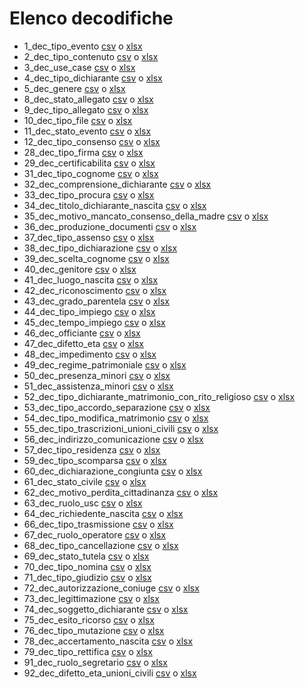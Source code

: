 # Elenco decodifiche

* 1_dec_tipo_evento [csv](1_dec_tipo_evento.csv) o [xlsx](1_dec_tipo_evento.xslx)
* 2_dec_tipo_contenuto [csv](2_dec_tipo_contenuto.csv) o [xlsx](2_dec_tipo_contenuto.xslx)
* 3_dec_use_case [csv](3_dec_use_case.csv) o [xlsx](3_dec_use_case.xslx)
* 4_dec_tipo_dichiarante [csv](4_dec_tipo_dichiarante.csv) o [xlsx](4_dec_tipo_dichiarante.xslx)
* 5_dec_genere [csv](5_dec_genere.csv) o [xlsx](5_dec_genere.xslx)
* 8_dec_stato_allegato [csv](8_dec_stato_allegato.csv) o [xlsx](8_dec_stato_allegato.xslx)
* 9_dec_tipo_allegato [csv](9_dec_tipo_allegato.csv) o [xlsx](9_dec_tipo_allegato.xslx)
* 10_dec_tipo_file [csv](10_dec_tipo_file.csv) o [xlsx](10_dec_tipo_file.xslx)
* 11_dec_stato_evento [csv](11_dec_stato_evento.csv) o [xlsx](11_dec_stato_evento.xslx)
* 12_dec_tipo_consenso [csv](12_dec_tipo_consenso.csv) o [xlsx](12_dec_tipo_consenso.xslx)
* 28_dec_tipo_firma [csv](28_dec_tipo_firma.csv) o [xlsx](28_dec_tipo_firma.xslx)
* 29_dec_certificabilita [csv](29_dec_certificabilita.csv) o [xlsx](29_dec_certificabilita.xslx)
* 31_dec_tipo_cognome [csv](31_dec_tipo_cognome.csv) o [xlsx](31_dec_tipo_cognome.xslx)
* 32_dec_comprensione_dichiarante [csv](32_dec_comprensione_dichiarante.csv) o [xlsx](32_dec_comprensione_dichiarante.xslx)
* 33_dec_tipo_procura [csv](33_dec_tipo_procura.csv) o [xlsx](33_dec_tipo_procura.xslx)
* 34_dec_titolo_dichiarante_nascita [csv](34_dec_titolo_dichiarante_nascita.csv) o [xlsx](34_dec_titolo_dichiarante_nascita.xslx)
* 35_dec_motivo_mancato_consenso_della_madre [csv](35_dec_motivo_mancato_consenso_della_madre.csv) o [xlsx](35_dec_motivo_mancato_consenso_della_madre.xslx)
* 36_dec_produzione_documenti [csv](36_dec_produzione_documenti.csv) o [xlsx](36_dec_produzione_documenti.xslx)
* 37_dec_tipo_assenso [csv](37_dec_tipo_assenso.csv) o [xlsx](37_dec_tipo_assenso.xslx)
* 38_dec_tipo_dichiarazione [csv](38_dec_tipo_dichiarazione.csv) o [xlsx](38_dec_tipo_dichiarazione.xslx)
* 39_dec_scelta_cognome [csv](39_dec_scelta_cognome.csv) o [xlsx](39_dec_scelta_cognome.xslx)
* 40_dec_genitore [csv](40_dec_genitore.csv) o [xlsx](40_dec_genitore.xslx)
* 41_dec_luogo_nascita [csv](41_dec_luogo_nascita.csv) o [xlsx](41_dec_luogo_nascita.xslx)
* 42_dec_riconoscimento [csv](42_dec_riconoscimento.csv) o [xlsx](42_dec_riconoscimento.xslx)
* 43_dec_grado_parentela [csv](43_dec_grado_parentela.csv) o [xlsx](43_dec_grado_parentela.xslx)
* 44_dec_tipo_impiego [csv](44_dec_tipo_impiego.csv) o [xlsx](44_dec_tipo_impiego.xslx)
* 45_dec_tempo_impiego [csv](45_dec_tempo_impiego.csv) o [xlsx](45_dec_tempo_impiego.xslx)
* 46_dec_officiante [csv](46_dec_officiante.csv) o [xlsx](46_dec_officiante.xslx)
* 47_dec_difetto_eta [csv](47_dec_difetto_eta.csv) o [xlsx](47_dec_difetto_eta.xslx)
* 48_dec_impedimento [csv](48_dec_impedimento.csv) o [xlsx](48_dec_impedimento.xslx)
* 49_dec_regime_patrimoniale [csv](49_dec_regime_patrimoniale.csv) o [xlsx](49_dec_regime_patrimoniale.xslx)
* 50_dec_presenza_minori [csv](50_dec_presenza_minori.csv) o [xlsx](50_dec_presenza_minori.xslx)
* 51_dec_assistenza_minori [csv](51_dec_assistenza_minori.csv) o [xlsx](51_dec_assistenza_minori.xslx)
* 52_dec_tipo_dichiarante_matrimonio_con_rito_religioso [csv](52_dec_tipo_dichiarante_matrimonio_con_rito_religioso.csv) o [xlsx](52_dec_tipo_dichiarante_matrimonio_con_rito_religioso.xslx)
* 53_dec_tipo_accordo_separazione [csv](53_dec_tipo_accordo_separazione.csv) o [xlsx](53_dec_tipo_accordo_separazione.xslx)
* 54_dec_tipo_modifica_matrimonio [csv](54_dec_tipo_modifica_matrimonio.csv) o [xlsx](54_dec_tipo_modifica_matrimonio.xslx)
* 55_dec_tipo_trascrizioni_unioni_civili [csv](55_dec_tipo_trascrizioni_unioni_civili.csv) o [xlsx](55_dec_tipo_trascrizioni_unioni_civili.xslx)
* 56_dec_indirizzo_comunicazione [csv](56_dec_indirizzo_comunicazione.csv) o [xlsx](56_dec_indirizzo_comunicazione.xslx)
* 57_dec_tipo_residenza [csv](57_dec_tipo_residenza.csv) o [xlsx](57_dec_tipo_residenza.xslx)
* 59_dec_tipo_scomparsa [csv](59_dec_tipo_scomparsa.csv) o [xlsx](59_dec_tipo_scomparsa.xslx)
* 60_dec_dichiarazione_congiunta [csv](60_dec_dichiarazione_congiunta.csv) o [xlsx](60_dec_dichiarazione_congiunta.xslx)
* 61_dec_stato_civile [csv](61_dec_stato_civile.csv) o [xlsx](61_dec_stato_civile.xslx)
* 62_dec_motivo_perdita_cittadinanza [csv](62_dec_motivo_perdita_cittadinanza.csv) o [xlsx](62_dec_motivo_perdita_cittadinanza.xslx)
* 63_dec_ruolo_usc [csv](63_dec_ruolo_usc.csv) o [xlsx](63_dec_ruolo_usc.xslx)
* 64_dec_richiedente_nascita [csv](64_dec_richiedente_nascita.csv) o [xlsx](64_dec_richiedente_nascita.xslx)
* 66_dec_tipo_trasmissione [csv](66_dec_tipo_trasmissione.csv) o [xlsx](66_dec_tipo_trasmissione.xslx)
* 67_dec_ruolo_operatore [csv](67_dec_ruolo_operatore.csv) o [xlsx](67_dec_ruolo_operatore.xslx)
* 68_dec_tipo_cancellazione [csv](68_dec_tipo_cancellazione.csv) o [xlsx](68_dec_tipo_cancellazione.xslx)
* 69_dec_stato_tutela [csv](69_dec_stato_tutela.csv) o [xlsx](69_dec_stato_tutela.xslx)
* 70_dec_tipo_nomina [csv](70_dec_tipo_nomina.csv) o [xlsx](70_dec_tipo_nomina.xslx)
* 71_dec_tipo_giudizio [csv](71_dec_tipo_giudizio.csv) o [xlsx](71_dec_tipo_giudizio.xslx)
* 72_dec_autorizzazione_coniuge [csv](72_dec_autorizzazione_coniuge.csv) o [xlsx](72_dec_autorizzazione_coniuge.xslx)
* 73_dec_legittimazione [csv](73_dec_legittimazione.csv) o [xlsx](73_dec_legittimazione.xslx)
* 74_dec_soggetto_dichiarante [csv](74_dec_soggetto_dichiarante.csv) o [xlsx](74_dec_soggetto_dichiarante.xslx)
* 75_dec_esito_ricorso [csv](75_dec_esito_ricorso.csv) o [xlsx](75_dec_esito_ricorso.xslx)
* 76_dec_tipo_mutazione [csv](76_dec_tipo_mutazione.csv) o [xlsx](76_dec_tipo_mutazione.xslx)
* 78_dec_accertamento_nascita [csv](78_dec_accertamento_nascita.csv) o [xlsx](78_dec_accertamento_nascita.xslx)
* 79_dec_tipo_rettifica [csv](79_dec_tipo_rettifica.csv) o [xlsx](79_dec_tipo_rettifica.xslx)
* 91_dec_ruolo_segretario [csv](91_dec_ruolo_segretario.csv) o [xlsx](91_dec_ruolo_segretario.xslx)
* 92_dec_difetto_eta_unioni_civili [csv](92_dec_difetto_eta_unioni_civili.csv) o [xlsx](92_dec_difetto_eta_unioni_civili.xslx)
